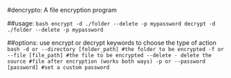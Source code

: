 #dencrypto: A file encryption program

##usage:
	```bash
	encrypt -d ./folder --delete -p mypassword
	decrypt -d ./folder --delete -p mypassword
	```

##options:
	use encrypt or decrypt keywords to choose the type of action
	```bash
	-d or --directory [folder_path] #the folder to be encrypted
	-f or --file [file_path] #the file to be encrypted
	--delete - delete the source #file after encryption (works both ways)
	-p or --password [password] #set a custom password
	```